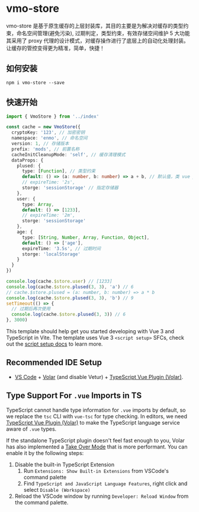 # vmo-store

vmo-store 是基于原生缓存的上层封装库，其目的主要是为解决对缓存的类型约束，命名空间管理(避免污染), 过期判定，类型约束，有效存储空间维护 5 大功能
其采用了 proxy 代理的设计模式，对缓存操作进行了底层上的自动化处理封装。让缓存的管控变得更为精准，简单，快捷！

## 如何安装

```node
npm i vmo-store --save
```

## 快速开始

```ts
import { VmoStore } from '../index'

const cache = new VmoStore({
  cryptoKey: '123', // 加密密钥
  namespace: 'enmo', // 命名空间
  version: 1, // 存储版本
  prefix: 'mods', // 前置名称
  cacheInitCleanupMode: 'self', // 缓存清理模式
  dataProps: {
    plused: {
      type: [Function], // 类型约束
      default: () => (a: number, b: number) => a + b, // 默认值，类 vue props
      // expireTime: '2s',
      storge: 'sessionStorage' // 指定存储器
    },
    user: {
      type: Array,
      default: () => [1233],
      // expireTime: '2m',
      storge: 'sessionStorage'
    },
    age: {
      type: [String, Number, Array, Function, Object],
      default: () => ['age'],
      expireTime: '3.5s', // 过期时间
      storge: 'localStorage'
    }
  }
})

console.log(cache.$store.user) // [1233]
console.log(cache.$store.plused(3, 3), 'a') // 6
// cache.$store.plused = (a: number, b: number) => a * b
console.log(cache.$store.plused(3, 3), 'b') // 9
setTimeout(() => {
  // 过期后再次使用
  console.log(cache.$store.plused(3, 3)) // 6
}, 3000)
```

This template should help get you started developing with Vue 3 and TypeScript in Vite. The template uses Vue 3 `<script setup>` SFCs, check out the [script setup docs](https://v3.vuejs.org/api/sfc-script-setup.html#sfc-script-setup) to learn more.

## Recommended IDE Setup

- [VS Code](https://code.visualstudio.com/) + [Volar](https://marketplace.visualstudio.com/items?itemName=Vue.volar) (and disable Vetur) + [TypeScript Vue Plugin (Volar)](https://marketplace.visualstudio.com/items?itemName=Vue.vscode-typescript-vue-plugin).

## Type Support For `.vue` Imports in TS

TypeScript cannot handle type information for `.vue` imports by default, so we replace the `tsc` CLI with `vue-tsc` for type checking. In editors, we need [TypeScript Vue Plugin (Volar)](https://marketplace.visualstudio.com/items?itemName=Vue.vscode-typescript-vue-plugin) to make the TypeScript language service aware of `.vue` types.

If the standalone TypeScript plugin doesn't feel fast enough to you, Volar has also implemented a [Take Over Mode](https://github.com/johnsoncodehk/volar/discussions/471#discussioncomment-1361669) that is more performant. You can enable it by the following steps:

1. Disable the built-in TypeScript Extension
   1. Run `Extensions: Show Built-in Extensions` from VSCode's command palette
   2. Find `TypeScript and JavaScript Language Features`, right click and select `Disable (Workspace)`
2. Reload the VSCode window by running `Developer: Reload Window` from the command palette.
